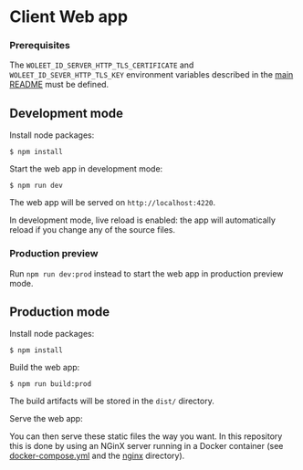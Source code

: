 # Client Web app

### Prerequisites

The `WOLEET_ID_SERVER_HTTP_TLS_CERTIFICATE` and `WOLEET_ID_SEVER_HTTP_TLS_KEY` environment variables described in the [main README](../README.md) must be defined.

## Development mode

Install node packages:
    
    $ npm install

Start the web app in development mode:

    $ npm run dev
    
The web app will be served on `http://localhost:4220`.

In development mode, live reload is enabled: the app will automatically reload if you change any of the source files.

### Production preview

Run `npm run dev:prod` instead to start the web app in production preview mode.

## Production mode

Install node packages:
    
    $ npm install

Build the web app:

    $ npm run build:prod

The build artifacts will be stored in the `dist/` directory.

Serve the web app:

You can then serve these static files the way you want.
In this repository this is done by using an NGinX server running in a Docker container (see [docker-compose.yml](../docker-compose.yml) and the [nginx](./nginx/) directory).
